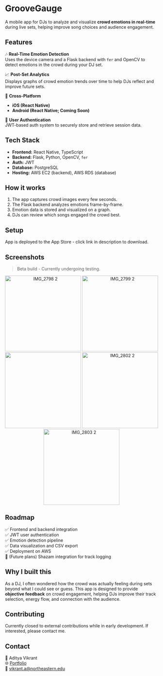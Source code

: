 # GrooveGauge

A mobile app for DJs to analyze and visualize **crowd emotions in real-time** during live sets, helping improve song choices and audience engagement.

## Features

🎶 **Real-Time Emotion Detection**  
Uses the device camera and a Flask backend with `fer` and OpenCV to detect emotions in the crowd during your DJ set.

📈 **Post-Set Analytics**  
Displays graphs of crowd emotion trends over time to help DJs reflect and improve future sets.

📱 **Cross-Platform**  
- **iOS (React Native)** 
- **Android (React Native; Coming Soon)** 

🔐 **User Authentication**  
JWT-based auth system to securely store and retrieve session data.

## Tech Stack

- **Frontend:** React Native, TypeScript
- **Backend:** Flask, Python, OpenCV, `fer`
- **Auth:** JWT
- **Database:** PostgreSQL
- **Hosting:** AWS EC2 (backend), AWS RDS (database)

## How it works

1. The app captures crowd images every few seconds.
2. The Flask backend analyzes emotions frame-by-frame.
3. Emotion data is stored and visualized on a graph.
4. DJs can review which songs engaged the crowd best.

## Setup 

App is deployed to the App Store - click link in description to download.

## Screenshots

> Beta build - Currently undergoing testing.
<p align="center">
  <img width="250" alt="IMG_2798 2" src="https://github.com/user-attachments/assets/ffa65d71-31d3-4293-881f-8d6ee0407372" /> 
  <img width="250" alt="IMG_2799 2" src="https://github.com/user-attachments/assets/6ed47ded-9a1d-4d63-b8a1-e883eeeeba9b" />
  <img src="https://github.com/user-attachments/assets/176a7acf-3f07-429b-a9ec-2aec223fec1a" width="250" />
  <img width="250" alt="IMG_2802 2" src="https://github.com/user-attachments/assets/2c363e74-6eb1-4e91-a072-54e35ff60c26" />
  <img width="250" alt="IMG_2803 2" src="https://github.com/user-attachments/assets/5b285231-94fd-40f7-b621-832e46ef7228" />
</p>


## Roadmap

✅ Frontend and backend integration  
✅ JWT user authentication  
✅ Emotion detection pipeline  
✅ Data visualization and CSV export  
✅ Deployment on AWS  
🚧 (Future plans) Shazam integration for track logging

## Why I built this

As a DJ, I often wondered how the crowd was actually feeling during sets beyond what I could see or guess. This app is designed to provide **objective feedback** on crowd engagement, helping DJs improve their track selection, energy flow, and connection with the audience.

## Contributing

Currently closed to external contributions while in early development. If interested, please contact me.

## Contact

👤 Aditya Vikrant  
🌐 [Portfolio](https://adityavikrant.netlify.app/)  
📧 vikrant.a@northeastern.edu
